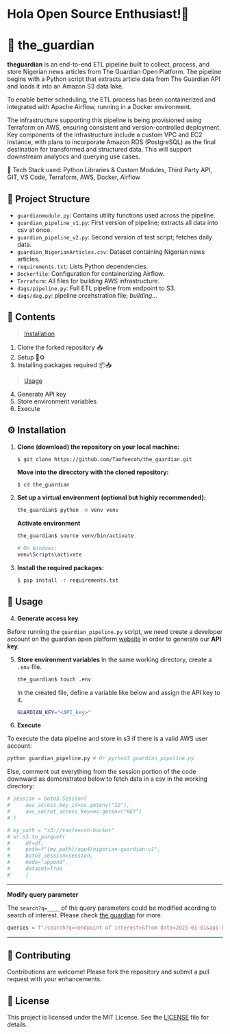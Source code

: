 # Hola Open Source Enthusiast!👋
# 📰 the_guardian

**theguardian** is an end-to-end ETL pipeline built to collect, process, and store Nigerian news articles from The Guardian Open Platform. The pipeline begins with a Python script that extracts article data from The Guardian API and loads it into an Amazon S3 data lake.

To enable better scheduling, the ETL process has been containerized and integrated with Apache Airflow, running in a Docker environment.

The infrastructure supporting this pipeline is being provisioned using Terraform on AWS, ensuring consistent and version-controlled deployment. Key components of the infrastructure include a custom VPC and EC2 instance, with plans to incorporate Amazon RDS (PostgreSQL) as the final destination for transformed and structured data. This will support downstream analytics and querying use cases.

📌 Tech Stack used: Python Libraries & Custom Modules, Third Party API, GIT, VS Code, Terraform, AWS, Docker, Airflow

## 📁 Project Structure

- `guardianmodule.py`: Contains utility functions used across the pipeline.
- `guardian_pipeline_v1.py`: First version of pipeline; extracts all data into csv at once.
- `guardian_pipeline_v2.py`: Second version of test script; fetches daily data.
- `guardian_NigerianArticles.csv`: Dataset containing Nigerian news articles.
- `requirements.txt`: Lists Python dependencies.
- `Dockerfile`: Configuration for containerizing Airflow.
- `Terraform`: All files for building AWS infrastructure.
- `dags/pipeline.py`: Full ETL pipeline from endpoint to S3.
- `dags/dag.py`: pipeline orcehstration file; _building..._


## 📃 Contents
> [Installation](#️-installation)
1. Clone the forked repository 📥
2. Setup 🔧⚙️
3. Installing packages required 📦📥
> [Usage](#-usage)
4. Generate API key
5. Store environment variables
6. Execute

## ⚙️ Installation

1. **Clone (download) the repository on your local machine:**

   ```bash
   $ git clone https://github.com/Taofeecoh/the_guardian.git
   ```

   **Move into the direcctory with the cloned repository:**

   ```
   $ cd the_guardian
   ```

2. **Set up a virtual environment (optional but highly recommended):**

   ```bash
   the_guardian$ python -m venv venv
   ```
   **Activate environment**

   ```bash
   the_guardian$ source venv/bin/activate  

   # On Windows: 
   venv\Scripts\activate
   ```

3. **Install the required packages:**

   ```bash
   $ pip install -r requirements.txt
   ```

## 🚀 Usage
4. **Generate access key**

Before running the ```guardian_pipeline.py``` script, we need create a developer account on the guardian open platform [website](https://open-platform.theguardian.com/access/) in order to generate our **API key**.

5. **Store environment variables**
   In the same working directory, create a ```.env``` file.

   ```bash
   the_guardian$ touch .env 
   ```
   In the created file, define a variable like below and assign the API key to it.
   ```bash
   GUARDIAN_KEY="<API_key>"
   ```

6. **Execute**

To execute the data pipeline and store in s3 if there is a valid AWS user account:

```bash
python guardian_pipeline.py # Or python3 guardian_pipeline.py
```
Else, comment out everything from the session portion of the code downward as demonstrated below to fetch data in a csv in the working directory:

```python
# session = boto3.Session(
#     aws_access_key_id=os.getenv("ID"),
#     aws_secret_access_key=os.getenv("KEY")
# )

# my_path = "s3://taofeecoh-bucket"
# wr.s3.to_parquet(
#     df=df,
#     path=f"{my_path}/app4/nigerian-guardian:v1",
#     boto3_session=session,
#     mode="append",
#     dataset=True
#     )

```
___
**Modify query parameter**

The ```search?q=____``` of the query parameters could be modified acording to search of interest. Please check [the guardian](https://open-platform.theguardian.com/documentation/) for more.
```python
queries = f"/search?q=<endpoint of interest>&from-date=2025-01-01&api-key={key}"
```
___
## 🤝 Contributing

Contributions are welcome! Please fork the repository and submit a pull request with your enhancements.

## 📄 License

This project is licensed under the MIT License. See the [LICENSE](https://github.com/Taofeecoh/the_guardian/blob/main/LICENSE.md) file for details.
